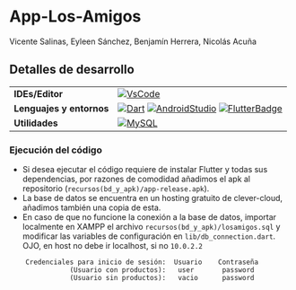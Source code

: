 # App-Los-Amigos

Vicente Salinas, Eyleen Sánchez, Benjamín Herrera, Nicolás Acuña

## Detalles de desarrollo

|                          |                                                                                      |
| ------------------------ | -------------------------------------------------------------------------------------|
| **IDEs/Editor**          | [![VsCode]][VsCodeWeb]                                                               |
| **Lenguajes y entornos** | [![Dart]][DartWeb] [![AndroidStudio]][AndroidStudioWeb] [![FlutterBadge]][FlutterWeb]|
| **Utilidades**           | [![MySQL]][MySQLWeb]                                                                 |

### Ejecución del código

* Si desea ejecutar el código requiere de instalar Flutter y todas sus dependencias, por razones de comodidad añadimos el apk al repositorio (`recursos(bd_y_apk)/app-release.apk`).
* La base de datos se encuentra en un hosting gratuito de clever-cloud, añadimos también una copia de esta.
* En caso de que no funcione la conexión a la base de datos, importar localmente en XAMPP el archivo `recursos(bd_y_apk)/losamigos.sql` y modificar las variables de configuración en `lib/db_connection.dart`. OJO, en host no debe ir localhost, si no `10.0.2.2`

```
    Credenciales para inicio de sesión:  Usuario    Contraseña
               (Usuario con productos):   user       password
               (Usuario sin productos):   vacio      password
```

[FlutterBadge]:https://img.shields.io/badge/Flutter-%2302569B.svg?style=for-the-badge&logo=Flutter&logoColor=white
[FlutterWeb]:https://flutter.dev
[VsCode]:https://img.shields.io/badge/Visual%20Studio%20Code-0078d7.svg?style=for-the-badge&logo=visual-studio-code&logoColor=white
[VsCodeWeb]:https://code.visualstudio.com
[Dart]:https://img.shields.io/badge/dart-%230175C2.svg?style=for-the-badge&logo=dart&logoColor=white
[DartWeb]:https://dart.dev
[AndroidStudio]:https://img.shields.io/badge/Android%20Studio-3DDC84.svg?style=for-the-badge&logo=android-studio&logoColor=white
[AndroidStudioWeb]:https://developer.android.com/studio
[MySQL]:https://img.shields.io/badge/mysql-%2300f.svg?style=for-the-badge&logo=mysql&logoColor=white
[MySQLWeb]:https://www.mysql.com

